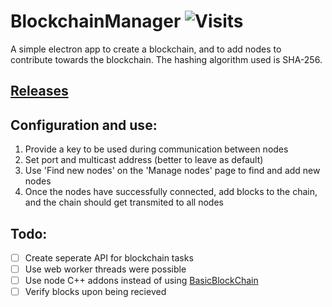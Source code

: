 # BlockchainManager ![Visits](https://nkvnu62257.execute-api.ap-south-1.amazonaws.com/production?repo=BlockchainManager)

   A simple electron app to create a blockchain, and to add nodes to contribute towards the blockchain. The hashing algorithm used is SHA-256.

## [Releases](https://github.com/t348575/BlockchainManager/releases)

## Configuration and use:
  1) Provide a key to be used during communication between nodes
  2) Set port and multicast address (better to leave as default)
  3) Use 'Find new nodes' on the 'Manage nodes' page to find and add new nodes
  4) Once the nodes have successfully connected, add blocks to the chain, and the chain should get transmited to all nodes
## Todo:
 - [ ] Create seperate API for blockchain tasks
 - [ ] Use web worker threads were possible
 - [ ] Use node C++ addons instead of using [BasicBlockChain](https://github.com/t348575/BasicBlockChain)
 - [ ] Verify blocks upon being recieved
